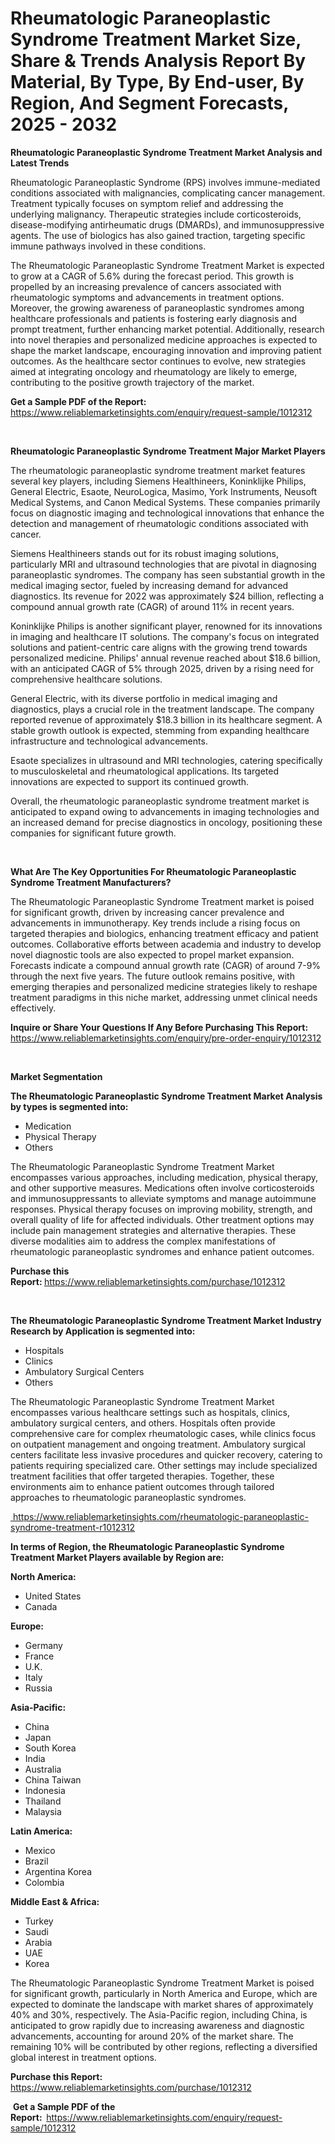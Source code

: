 <p><h1>Rheumatologic Paraneoplastic Syndrome Treatment Market Size, Share & Trends Analysis Report By Material, By Type, By End-user, By Region, And Segment Forecasts, 2025 - 2032</h1></p><p><strong>Rheumatologic Paraneoplastic Syndrome Treatment Market Analysis and Latest Trends</strong></p>
<p><p>Rheumatologic Paraneoplastic Syndrome (RPS) involves immune-mediated conditions associated with malignancies, complicating cancer management. Treatment typically focuses on symptom relief and addressing the underlying malignancy. Therapeutic strategies include corticosteroids, disease-modifying antirheumatic drugs (DMARDs), and immunosuppressive agents. The use of biologics has also gained traction, targeting specific immune pathways involved in these conditions.</p><p>The Rheumatologic Paraneoplastic Syndrome Treatment Market is expected to grow at a CAGR of 5.6% during the forecast period. This growth is propelled by an increasing prevalence of cancers associated with rheumatologic symptoms and advancements in treatment options. Moreover, the growing awareness of paraneoplastic syndromes among healthcare professionals and patients is fostering early diagnosis and prompt treatment, further enhancing market potential. Additionally, research into novel therapies and personalized medicine approaches is expected to shape the market landscape, encouraging innovation and improving patient outcomes. As the healthcare sector continues to evolve, new strategies aimed at integrating oncology and rheumatology are likely to emerge, contributing to the positive growth trajectory of the market.</p></p>
<p><strong>Get a Sample PDF of the Report:&nbsp;</strong> <a href="https://www.reliablemarketinsights.com/enquiry/request-sample/1012312?utm_campaign=2117&utm_medium=2&utm_source=Github&utm_content=ia&utm_term=19042025&utm_id=rheumatologic-paraneoplastic-syndrome-treatment">https://www.reliablemarketinsights.com/enquiry/request-sample/1012312</a></p>
<p>&nbsp;</p>
<p><strong>Rheumatologic Paraneoplastic Syndrome Treatment Major Market Players</strong></p>
<p><p>The rheumatologic paraneoplastic syndrome treatment market features several key players, including Siemens Healthineers, Koninklijke Philips, General Electric, Esaote, NeuroLogica, Masimo, York Instruments, Neusoft Medical Systems, and Canon Medical Systems. These companies primarily focus on diagnostic imaging and technological innovations that enhance the detection and management of rheumatologic conditions associated with cancer.</p><p>Siemens Healthineers stands out for its robust imaging solutions, particularly MRI and ultrasound technologies that are pivotal in diagnosing paraneoplastic syndromes. The company has seen substantial growth in the medical imaging sector, fueled by increasing demand for advanced diagnostics. Its revenue for 2022 was approximately $24 billion, reflecting a compound annual growth rate (CAGR) of around 11% in recent years.</p><p>Koninklijke Philips is another significant player, renowned for its innovations in imaging and healthcare IT solutions. The company's focus on integrated solutions and patient-centric care aligns with the growing trend towards personalized medicine. Philips' annual revenue reached about $18.6 billion, with an anticipated CAGR of 5% through 2025, driven by a rising need for comprehensive healthcare solutions.</p><p>General Electric, with its diverse portfolio in medical imaging and diagnostics, plays a crucial role in the treatment landscape. The company reported revenue of approximately $18.3 billion in its healthcare segment. A stable growth outlook is expected, stemming from expanding healthcare infrastructure and technological advancements.</p><p>Esaote specializes in ultrasound and MRI technologies, catering specifically to musculoskeletal and rheumatological applications. Its targeted innovations are expected to support its continued growth.</p><p>Overall, the rheumatologic paraneoplastic syndrome treatment market is anticipated to expand owing to advancements in imaging technologies and an increased demand for precise diagnostics in oncology, positioning these companies for significant future growth.</p></p>
<p>&nbsp;</p>
<p><strong>What Are The Key Opportunities For Rheumatologic Paraneoplastic Syndrome Treatment Manufacturers?</strong></p>
<p><p>The Rheumatologic Paraneoplastic Syndrome Treatment market is poised for significant growth, driven by increasing cancer prevalence and advancements in immunotherapy. Key trends include a rising focus on targeted therapies and biologics, enhancing treatment efficacy and patient outcomes. Collaborative efforts between academia and industry to develop novel diagnostic tools are also expected to propel market expansion. Forecasts indicate a compound annual growth rate (CAGR) of around 7-9% through the next five years. The future outlook remains positive, with emerging therapies and personalized medicine strategies likely to reshape treatment paradigms in this niche market, addressing unmet clinical needs effectively.</p></p>
<p><strong>Inquire or Share Your Questions If Any Before Purchasing This Report:</strong> <a href="https://www.reliablemarketinsights.com/enquiry/pre-order-enquiry/1012312?utm_campaign=2117&utm_medium=2&utm_source=Github&utm_content=ia&utm_term=19042025&utm_id=rheumatologic-paraneoplastic-syndrome-treatment">https://www.reliablemarketinsights.com/enquiry/pre-order-enquiry/1012312</a></p>
<p>&nbsp;</p>
<p><strong>Market Segmentation</strong></p>
<p><strong>The Rheumatologic Paraneoplastic Syndrome Treatment Market Analysis by types is segmented into:</strong></p>
<p><ul><li>Medication</li><li>Physical Therapy</li><li>Others</li></ul></p>
<p><p>The Rheumatologic Paraneoplastic Syndrome Treatment Market encompasses various approaches, including medication, physical therapy, and other supportive measures. Medications often involve corticosteroids and immunosuppressants to alleviate symptoms and manage autoimmune responses. Physical therapy focuses on improving mobility, strength, and overall quality of life for affected individuals. Other treatment options may include pain management strategies and alternative therapies. These diverse modalities aim to address the complex manifestations of rheumatologic paraneoplastic syndromes and enhance patient outcomes.</p></p>
<p><strong>Purchase this Report:&nbsp;</strong><a href="https://www.reliablemarketinsights.com/purchase/1012312?utm_campaign=2117&utm_medium=2&utm_source=Github&utm_content=ia&utm_term=19042025&utm_id=rheumatologic-paraneoplastic-syndrome-treatment">https://www.reliablemarketinsights.com/purchase/1012312</a></p>
<p>&nbsp;</p>
<p><strong>The Rheumatologic Paraneoplastic Syndrome Treatment Market Industry Research by Application is segmented into:</strong></p>
<p><ul><li>Hospitals</li><li>Clinics</li><li>Ambulatory Surgical Centers</li><li>Others</li></ul></p>
<p><p>The Rheumatologic Paraneoplastic Syndrome Treatment Market encompasses various healthcare settings such as hospitals, clinics, ambulatory surgical centers, and others. Hospitals often provide comprehensive care for complex rheumatologic cases, while clinics focus on outpatient management and ongoing treatment. Ambulatory surgical centers facilitate less invasive procedures and quicker recovery, catering to patients requiring specialized care. Other settings may include specialized treatment facilities that offer targeted therapies. Together, these environments aim to enhance patient outcomes through tailored approaches to rheumatologic paraneoplastic syndromes.</p></p>
<p><a href="https://www.reliablemarketinsights.com/rheumatologic-paraneoplastic-syndrome-treatment-r1012312?utm_campaign=2117&utm_medium=2&utm_source=Github&utm_content=ia&utm_term=19042025&utm_id=rheumatologic-paraneoplastic-syndrome-treatment">&nbsp;https://www.reliablemarketinsights.com/rheumatologic-paraneoplastic-syndrome-treatment-r1012312</a></p>
<p><strong>In terms of Region, the Rheumatologic Paraneoplastic Syndrome Treatment Market Players available by Region are:</strong></p>
<p>
    <p> <strong> North America: </strong>
        <ul>
            <li>United States</li>
            <li>Canada</li>
        </ul>
        </p> 
    <p> <strong> Europe: </strong>
        <ul>
            <li>Germany</li>
            <li>France</li>
            <li>U.K.</li>
            <li>Italy</li>
            <li>Russia</li>
        </ul>
        </p> 
    <p> <strong> Asia-Pacific: </strong>
        <ul>
            <li>China</li>
            <li>Japan</li>
            <li>South Korea</li>
            <li>India</li>
            <li>Australia</li>
            <li>China Taiwan</li>
            <li>Indonesia</li>
            <li>Thailand</li>
            <li>Malaysia</li>
        </ul>
        </p> 
    <p> <strong> Latin America: </strong>
        <ul>
            <li>Mexico</li>
            <li>Brazil</li>
            <li>Argentina Korea</li>
            <li>Colombia</li>
        </ul>
        </p> 
    <p> <strong> Middle East & Africa: </strong>
        <ul>
            <li>Turkey</li>
            <li>Saudi</li>
            <li>Arabia</li>
            <li>UAE</li>
            <li>Korea</li>
        </ul>
    </p>
    </p>
<p><p>The Rheumatologic Paraneoplastic Syndrome Treatment Market is poised for significant growth, particularly in North America and Europe, which are expected to dominate the landscape with market shares of approximately 40% and 30%, respectively. The Asia-Pacific region, including China, is anticipated to grow rapidly due to increasing awareness and diagnostic advancements, accounting for around 20% of the market share. The remaining 10% will be contributed by other regions, reflecting a diversified global interest in treatment options.</p></p>
<p><strong>Purchase this Report: </strong><a href="https://www.reliablemarketinsights.com/purchase/1012312?utm_campaign=2117&utm_medium=2&utm_source=Github&utm_content=ia&utm_term=19042025&utm_id=rheumatologic-paraneoplastic-syndrome-treatment">https://www.reliablemarketinsights.com/purchase/1012312</a></p>
<p>&nbsp;<strong>Get a Sample PDF of the Report:&nbsp;&nbsp;</strong><a href="https://www.reliablemarketinsights.com/enquiry/request-sample/1012312?utm_campaign=2117&utm_medium=2&utm_source=Github&utm_content=ia&utm_term=19042025&utm_id=rheumatologic-paraneoplastic-syndrome-treatment">https://www.reliablemarketinsights.com/enquiry/request-sample/1012312</a></p>
<p><strong></strong></p>
<p><p></p><p></p><p></p></p>
